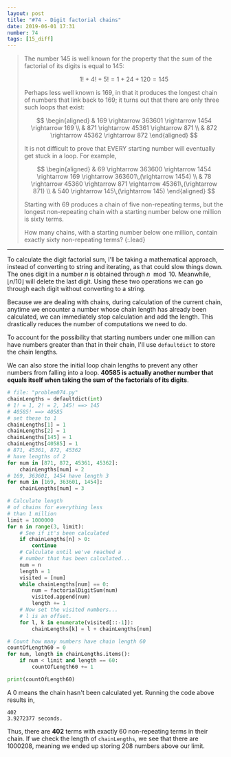 ```yaml
---
layout: post
title: "#74 - Digit factorial chains"
date: 2019-06-01 17:31
number: 74
tags: [15_diff]
---
```

> The number 145 is well known for the property that the sum of the factorial of its digits is equal to 145:
>
> $$
> 1! + 4! + 5! = 1 + 24 + 120 = 145
> $$
>
> Perhaps less well known is 169, in that it produces the longest chain of numbers that link back to 169; it turns out that there are only three such loops that exist:
>
> $$
> \begin{aligned}
> 	& 169 \rightarrow 363601 \rightarrow 1454 \rightarrow 169
> 	\\
> 	& 871 \rightarrow 45361 \rightarrow 871
> 	\\
> 	& 872 \rightarrow 45362 \rightarrow 872
> \end{aligned}
> $$
>
> It is not difficult to prove that EVERY starting number will eventually get stuck in a loop. For example,
>
> $$
> \begin{aligned}
> 	& 69 \rightarrow 363600 \rightarrow 1454 \rightarrow 169 \rightarrow 363601\,(\rightarrow 1454)
> 	\\
> 	& 78 \rightarrow 45360 \rightarrow 871 \rightarrow 45361\,(\rightarrow 871)
> 	\\
> 	& 540 \rightarrow 145\,(\rightarrow 145)
> \end{aligned}
> $$
>
> Starting with 69 produces a chain of five non-repeating terms, but the longest non-repeating chain with a starting number below one million is sixty terms.
>
> How many chains, with a starting number below one million, contain exactly sixty non-repeating terms?
{:.lead}
* * *

To calculate the digit factorial sum, I'll be taking a mathematical approach, instead of converting to string and iterating, as that could slow things down. The ones digit in a number $n$ is obtained through $n\mod 10$. Meanwhile, $\lfloor n/10 \rfloor$ will delete the last digit. Using these two operations we can go through each digit without converting to a string.

Because we are dealing with chains, during calculation of the current chain, anytime we encounter a number whose chain length has already been calculated, we can immediately stop calculation and add the length. This drastically reduces the number of computations we need to do.

To account for the possibility that starting numbers under one million can have numbers greater than that in their chain, I'll use `defaultdict` to store the chain lengths.

We can also store the initial loop chain lengths to prevent any other numbers from falling into a loop. **40585 is actually another number that equals itself when taking the sum of the factorials of its digits**.
```python
# file: "problem074.py"
chainLengths = defaultdict(int)
# 1! = 1, 2! = 2, 145! ==> 145
# 40585! ==> 40585
# set these to 1
chainLengths[1] = 1
chainLengths[2] = 1
chainLengths[145] = 1
chainLengths[40585] = 1
# 871, 45361, 872, 45362
# have lengths of 2
for num in [871, 872, 45361, 45362]:
    chainLengths[num] = 2
# 169, 363601, 1454 have length 3
for num in [169, 363601, 1454]:
    chainLengths[num] = 3

# Calculate length
# of chains for everything less
# than 1 million
limit = 1000000
for n in range(3, limit):
    # See if it's been calculated
    if chainLengths[n] > 0:
        continue
    # Calculate until we've reached a
    # number that has been calculated...
    num = n
    length = 1
    visited = [num]
    while chainLengths[num] == 0:
        num = factorialDigitSum(num)
        visited.append(num)
        length += 1
    # Now set the visited numbers...
    # l is an offset.
    for l, k in enumerate(visited[::-1]):
        chainLengths[k] = l + chainLengths[num]

# Count how many numbers have chain length 60
countOfLength60 = 0
for num, length in chainLengths.items():
    if num < limit and length == 60:
        countOfLength60 += 1

print(countOfLength60)
```
A 0 means the chain hasn't been calculated yet. Running the code above results in,
```
402
3.9272377 seconds.
```
Thus, there are **402** terms with exactly 60 non-repeating terms in their chain. If we check the length of `chainLengths`, we see that there are 1000208, meaning we ended up storing 208 numbers above our limit.